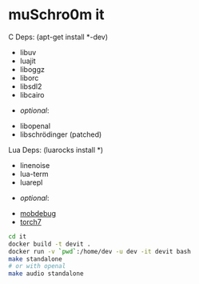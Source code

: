 muSchro0m it
============


C Deps: (apt-get install *-dev)
 * libuv
 * luajit
 * liboggz
 * liborc
 * libsdl2
 * libcairo
 - *optional*:
 * libopenal
 * libschrödinger (patched)

Lua Deps: (luarocks install *)
 * linenoise
 * lua-term
 * luarepl
 - *optional*:
 * [mobdebug](https://github.com/pkulchenko/MobDebug)
 * [torch7](/http://torch.ch)


```bash
cd it
docker build -t devit .
docker run -v `pwd`:/home/dev -u dev -it devit bash
make standalone
# or with openal
make audio standalone
```
